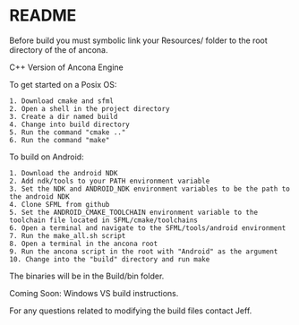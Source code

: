 # README #

Before build you must symbolic link your Resources/ folder to the root directory of the of ancona. 

C++ Version of Ancona Engine

To get started on a Posix OS:

	1. Download cmake and sfml
	2. Open a shell in the project directory
	3. Create a dir named build
	4. Change into build directory
	5. Run the command "cmake .."
	6. Run the command "make"

To build on Android:

    1. Download the android NDK
    2. Add ndk/tools to your PATH environment variable
    3. Set the NDK and ANDROID_NDK environment variables to be the path to the android NDK
    4. Clone SFML from github
    5. Set the ANDROID_CMAKE_TOOLCHAIN environment variable to the toolchain file located in SFML/cmake/toolchains
    6. Open a terminal and navigate to the SFML/tools/android environment
    7. Run the make_all.sh script
    8. Open a terminal in the ancona root
    9. Run the ancona script in the root with "Android" as the argument
    10. Change into the "build" directory and run make

The binaries will be in the Build/bin folder.

Coming Soon:
Windows VS build instructions.

For any questions related to modifying the build files contact Jeff.
